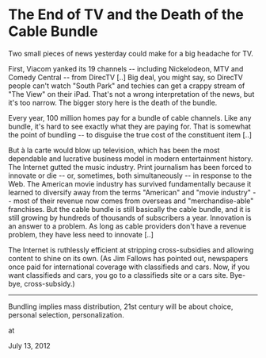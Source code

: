 # The End of TV and the Death of the Cable Bundle
Two small pieces of news yesterday could make for a big headache for TV.

First,
 Viacom yanked its 19 channels -- including Nickelodeon, MTV and Comedy 
Central -- from DirecTV [..] Big deal, you might say, so DirecTV people can't watch "South Park" and techies can get a crappy stream of "The View" on their iPad. That's not a wrong interpretation of the news, but it's too narrow. The bigger story here is the death of the bundle.

Every year, 100 million homes pay for a bundle of cable channels. 
Like any bundle, it's hard to see exactly what they are paying for. That
 is somewhat the point of bundling -- to disguise the true cost of the 
constituent item [..]

But à la carte would blow up television, which has been the most 
dependable and lucrative business model in modern entertainment history.
 The Internet gutted the music industry. Print journalism has been 
forced to innovate or die -- or, sometimes, both simultaneously -- in 
response to the Web. The American movie industry has survived 
fundamentally because it learned to diversify away from the terms 
"American" and "movie industry" -- most of their revenue now comes from 
overseas and "merchandise-able" franchises. But the cable bundle is 
still basically the cable bundle, and it is still growing by hundreds of
 thousands of subscribers a year. Innovation is an answer to a problem. 
As long as cable providers don't have a revenue problem, they have less 
need to innovate [..]

The Internet is ruthlessly efficient at 
stripping cross-subsidies and 
allowing content to shine on its own. (As Jim Fallows has pointed out, 
newspapers once paid for international coverage with classifieds and 
cars. Now, if you want classifieds and cars, you go to a classifieds 
site or a cars site. Bye-bye, cross-subsidy.)  

---

Bundling implies mass distribution, 21st century will be about choice, personal selection, personalization. 








at

July 13, 2012















